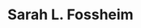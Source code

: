 ---
title: 'Sarah L. Fossheim'
url: 'https://fossheim.io'
tags: ['front-end', 'accessibility', 'developer', 'designer', 'freelancer']
updatesFeed: 'https://fossheim.io/feed.xml'
nsfw: false
rss: true
---